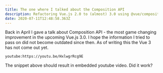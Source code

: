 ```yaml
---
title: The one where I talked about the Composition API
description: Refactoring Vue.js 2.0 to (almost) 3.0 using @vue/composition-api plugin
date: 2020-07-11T12:48:58.363Z
---
```

Back in April I gave a talk about Composition API - the most game changing improvement in the upcoming Vue.js 3.0. I hope the information I tried to pass on did not become outdated since then. As of writing this the Vue 3 has not come out yet.

`youtube:https://youtu.be/HxlwgrRcg9E`

The snippet above should result in embedded youtube video. Did it work?

